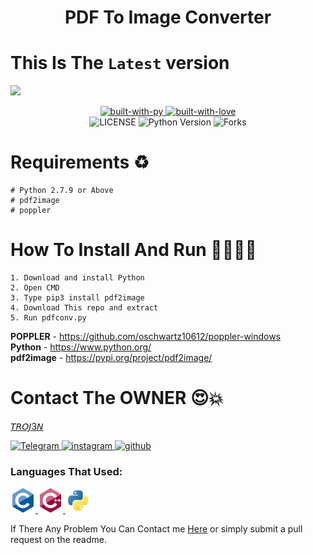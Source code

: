 <h1 align="center">PDF To Image Converter</h1>


# This Is The `Latest` version 
<img src = "https://wallpapercave.com/wp/wp9234399.jpg">
<p align="center">
    <a href="https://python.org">
        <img src="https://forthebadge.com/images/badges/made-with-python.svg" alt="built-with-py">
    </a>
    <a href="https://GitHub.com/TR0J3N">
        <img src="http://ForTheBadge.com/images/badges/built-with-love.svg" alt="built-with-love">
    </a><br>
    <img src="https://img.shields.io/github/license/TR0J3N/PDF-to-Image?style=for-the-badge&logo=appveyor" alt="LICENSE">
    <img src="https://img.shields.io/badge/python-3.9-green?style=for-the-badge&logo=appveyor" alt="Python Version">
    <img src="https://img.shields.io/github/forks/TR0J3N/PDF-to-Image?style=for-the-badge&logo=appveyor" alt="Forks"></p>
    
# Requirements ♻
```
# Python 2.7.9 or Above
# pdf2image
# poppler
```
# How To Install And Run 🏃🏻‍♂️💨
```
1. Download and install Python
2. Open CMD
3. Type pip3 install pdf2image
4. Download This repo and extract
5. Run pdfconv.py
```
    
**POPPLER** - https://github.com/oschwartz10612/poppler-windows<br>
**Python** - https://www.python.org/<br>
**pdf2image** - https://pypi.org/project/pdf2image/

# Contact The OWNER 😍💥

[𝘛𝘙𝘖𝘑3𝘕](https://t.me/troj3n)

<a href="https://t.me/troj3n">
      <img alt="Telegram" src="https://img.shields.io/static/v1?logo=telegram&label=Telegram&message=tr0j3n&color=blue" />
    </a>
<a href="https://www.instagram.com/t_r_o_j_3_n">
      <img alt="instagram" src="https://img.shields.io/static/v1?logo=instagram&label=Instagram&message=TROJEN&color=pink" />
    </a>
<a href="https://github.com/TR0J3N">
      <img alt="github" src="https://img.shields.io/static/v1?logo=github&label=Github&message=TR0J3N&color=white" />
    </a>



<h3 align="left">Languages That Used:</h3>
<p align="left"> <a href="https://www.cprogramming.com/" target="_blank" rel="noreferrer"> <img src="https://raw.githubusercontent.com/devicons/devicon/master/icons/c/c-original.svg" alt="c" width="40" height="40"/> </a> <a href="https://www.w3schools.com/cpp/" target="_blank" rel="noreferrer"> <img src="https://raw.githubusercontent.com/devicons/devicon/master/icons/cplusplus/cplusplus-original.svg" alt="cplusplus" width="40" height="40"/> </a> <a href="https://www.python.org" target="_blank" rel="noreferrer"> <img src="https://raw.githubusercontent.com/devicons/devicon/master/icons/python/python-original.svg" alt="python" width="40" height="40"/> </a> </p>

If There Any Problem You Can Contact me [Here](https://t.me/troj3n) or simply submit a pull request on the readme.


